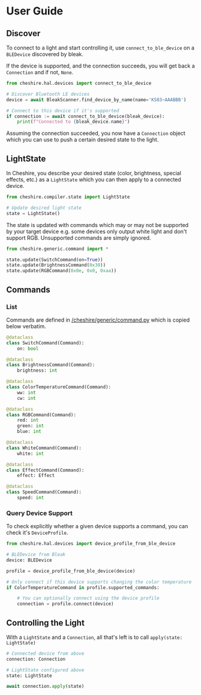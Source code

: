 # User Guide

## Discover

To connect to a light and start controlling it, use `connect_to_ble_device` on a `BLEDevice` discovered by bleak.

If the device is supported, and the connection succeeds, you will get back a `Connection`
and if not, `None`.

```python
from cheshire.hal.devices import connect_to_ble_device

# Discover Bluetooth LE devices
device = await BleakScanner.find_device_by_name(name='KS03~AAABBB')

# Connect to this device if it's supported
if connection := await connect_to_ble_device(bleak_device):
    print(f"Connected to {bleak_device.name}")
```

Assuming the connection succeeded, you now have a `Connection` object which you can use
to push a certain desired state to the light.

## LightState

In Cheshire, you describe your desired state (color, brightness, special effects, etc.)
as a `LightState` which you can then apply to a connected device.

```python
from cheshire.compiler.state import LightState

# Update desired light state
state = LightState()
```

The state is updated with commands which may or may not be supported by your target device
e.g. some devices only output white light and don't support RGB. Unsupported commands are
simply ignored.

```python
from cheshire.generic.command import *

state.update(SwitchCommand(on=True))
state.update(BrightnessCommand(0x30))
state.update(RGBCommand(0x0e, 0x0, 0xaa))
```

## Commands

### List

Commands are defined in [/cheshire/generic/command.py](/cheshire/generic/command.py) which is
copied below verbatim.

```python
@dataclass
class SwitchCommand(Command):
    on: bool

@dataclass
class BrightnessCommand(Command):
    brightness: int

@dataclass
class ColorTemperatureCommand(Command):
    ww: int
    cw: int

@dataclass
class RGBCommand(Command):
    red: int
    green: int
    blue: int

@dataclass
class WhiteCommand(Command):
    white: int

@dataclass
class EffectCommand(Command):
    effect: Effect

@dataclass
class SpeedCommand(Command):
    speed: int
```

### Query Device Support

To check explicitly whether a given device supports a command, you can check it's `DeviceProfile`.

```python
from cheshire.hal.devices import device_profile_from_ble_device

# BLEDevice from Bleak
device: BLEDevice

profile = device_profile_from_ble_device(device)

# Only connect if this device supports changing the color temperature
if ColorTemperatureCommand in profile.supported_commands:

    # You can optionally connect using the device profile
    connection = profile.connect(device)
```

## Controlling the Light

With a `LightState` and a `Connection`, all that's left is to call `apply(state: LightState)`

```python
# Connected device from above
connection: Connection

# LightState configured above
state: LightState

await connection.apply(state)
```
